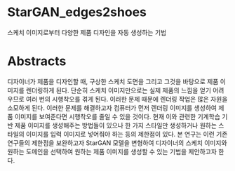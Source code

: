# StarGAN_edges2shoes
스케치 이미지로부터 다양한 제품 디자인을 자동 생성하는 기법






# Abstracts
디자이너가 제품을 디자인할 때, 구상한 스케치 도면을 그리고 그것을 바탕으로 제품 이미지를 렌더링하게 된다. 단순히 스케치 이미지만으로는 실제 제품의 느낌을 얻기 어려우므로 여러 번의 시행착오를 겪게 된다. 이러한 문제 때문에 렌더링 작업은 많은 자원을 소모하게 된다. 이러한 문제를 해결하고자 컴퓨터가 먼저 렌더링 이미지를 생성하여 제품 이미지를 보여준다면 시행착오를 줄일 수 있을 것이다. 현재 이와 관련한 기계학습 기반 제품 이미지를 생성해주는 방법들이 있으나 한 가지 스타일만 생성하거나 원하는 스타일의 이미지를 입력 이미지로 넣어줘야 하는 등의 제한점이 있다. 본 연구는 이런 기존 연구들의 제한점을 보완하고자 StarGAN 모델을 변형하여 디자이너의 스케치 이미지와 원하는 도메인을 선택하여 원하는 제품 이미지를 생성할 수 있는 기법을 제안하고자 한다.


